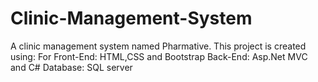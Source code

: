 # Clinic-Management-System
A clinic management system named Pharmative.
This project is created using:
For Front-End:
HTML,CSS and Bootstrap
Back-End:
Asp.Net MVC and C#
Database:
SQL server
